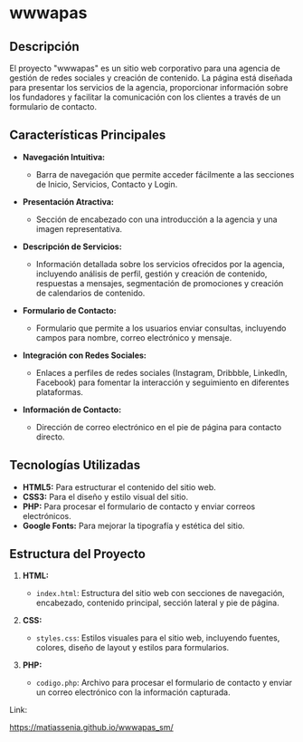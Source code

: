 
# wwwapas

## Descripción

El proyecto "wwwapas" es un sitio web corporativo para una agencia de gestión de redes sociales y creación de contenido. La página está diseñada para presentar los servicios de la agencia, proporcionar información sobre los fundadores y facilitar la comunicación con los clientes a través de un formulario de contacto.

## Características Principales

- **Navegación Intuitiva:**
  - Barra de navegación que permite acceder fácilmente a las secciones de Inicio, Servicios, Contacto y Login.

- **Presentación Atractiva:**
  - Sección de encabezado con una introducción a la agencia y una imagen representativa.

- **Descripción de Servicios:**
  - Información detallada sobre los servicios ofrecidos por la agencia, incluyendo análisis de perfil, gestión y creación de contenido, respuestas a mensajes, segmentación de promociones y creación de calendarios de contenido.

- **Formulario de Contacto:**
  - Formulario que permite a los usuarios enviar consultas, incluyendo campos para nombre, correo electrónico y mensaje.

- **Integración con Redes Sociales:**
  - Enlaces a perfiles de redes sociales (Instagram, Dribbble, LinkedIn, Facebook) para fomentar la interacción y seguimiento en diferentes plataformas.

- **Información de Contacto:**
  - Dirección de correo electrónico en el pie de página para contacto directo.

## Tecnologías Utilizadas

- **HTML5:** Para estructurar el contenido del sitio web.
- **CSS3:** Para el diseño y estilo visual del sitio.
- **PHP:** Para procesar el formulario de contacto y enviar correos electrónicos.
- **Google Fonts:** Para mejorar la tipografía y estética del sitio.

## Estructura del Proyecto

1. **HTML:**
   - `index.html`: Estructura del sitio web con secciones de navegación, encabezado, contenido principal, sección lateral y pie de página.

2. **CSS:**
   - `styles.css`: Estilos visuales para el sitio web, incluyendo fuentes, colores, diseño de layout y estilos para formularios.

3. **PHP:**
   - `codigo.php`: Archivo para procesar el formulario de contacto y enviar un correo electrónico con la información capturada.

Link:

https://matiassenia.github.io/wwwapas_sm/
